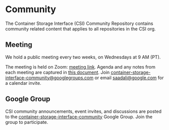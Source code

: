 # Community

The Container Storage Interface (CSI) Community Repository contains community related content that applies to all repositories in the CSI org.


## Meeting

We hold a public meeting every two weeks, on Wednesdays at 9 AM (PT).

The meeting is held on Zoom: [meeting link](https://zoom.us/j/790748945).
Agenda and any notes from each meeting are captured in [this document](https://docs.google.com/document/d/1-oiNg5V_GtS_JBAEViVBhZ3BYVFlbSz70hreyaD7c5Y/edit).
Join container-storage-interface-community@googlegroups.com or email saadali@google.com for a calendar invite.

## Google Group
CSI community announcements, event invites, and discussions are posted to the [container-storage-interface-community](https://groups.google.com/forum/#!forum/container-storage-interface-community) Google Group. Join the group to participate.
